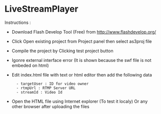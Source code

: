 LiveStreamPlayer
================
Instructions :

- Download Flash Develop Tool (Free) from http://www.flashdevelop.org/
- Click Open existing project from Project panel then select as3proj file
- Compile the project by Clicking test project button
- Igonre external interface error (It is shown because the swf file is not embeded on html)
- Edit index.html file with text or html editor then add the following data
		
		- targetUser : ID for video owner
		- rtmpUrl : RTMP Server URL
		- streamId : Video Id
		
- Open the HTML file using Internet explorer (To test it localy) Or any other browser after uploading the files


